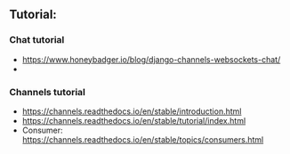 ## Tutorial:
### Chat tutorial
- https://www.honeybadger.io/blog/django-channels-websockets-chat/
-

### Channels tutorial
- https://channels.readthedocs.io/en/stable/introduction.html
- https://channels.readthedocs.io/en/stable/tutorial/index.html
- Consumer: https://channels.readthedocs.io/en/stable/topics/consumers.html 

